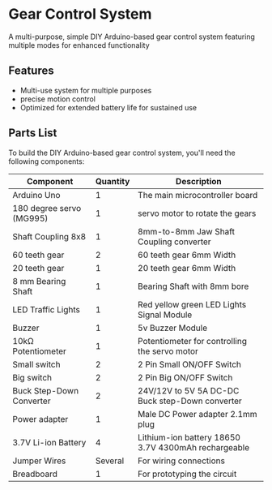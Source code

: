 # Gear Control System
A multi-purpose, simple DIY Arduino-based gear control system featuring multiple modes for enhanced functionality

## Features
- Multi-use system for multiple purposes
- precise motion control
- Optimized for extended battery life for sustained use

## Parts List
To build the DIY Arduino-based gear control system, you'll need the following components:

| Component                 | Quantity | Description                                      |
|---------------------------|----------|--------------------------------------------------|
| Arduino Uno               | 1        | The main microcontroller board                   |
| 180 degree servo (MG995)  | 1        | servo motor to rotate the gears                  |
| Shaft Coupling 8x8        | 1        | 8mm-to-8mm Jaw Shaft Coupling converter          |
| 60 teeth gear             | 2        | 60 teeth gear 6mm Width                          |
| 20 teeth gear             | 1        | 20 teeth gear 6mm Width                          |
| 8 mm Bearing Shaft        | 1        | Bearing Shaft with 8mm bore                      |
| LED Traffic Lights        | 1        | Red yellow green LED Lights Signal Module        |
| Buzzer                    | 1        | 5v Buzzer Module                                 |
| 10kΩ Potentiometer        | 1        | Potentiometer for controlling the servo motor    |
| Small switch              | 2        | 2 Pin Small ON/OFF Switch                        |
| Big switch                | 2        | 2 Pin Big ON/OFF Switch                          |
| Buck Step-Down Converter  | 2        | 24V/12V to 5V 5A DC-DC Buck step-Down converter  |
| Power adapter             | 1        | Male DC Power adapter 2.1mm plug                 |
| 3.7V Li-ion Battery       | 4        | Lithium-ion battery 18650 3.7V 4300mAh rechargeable|
| Jumper Wires              | Several  | For wiring connections                           |
| Breadboard                | 1        | For prototyping the circuit                      |
